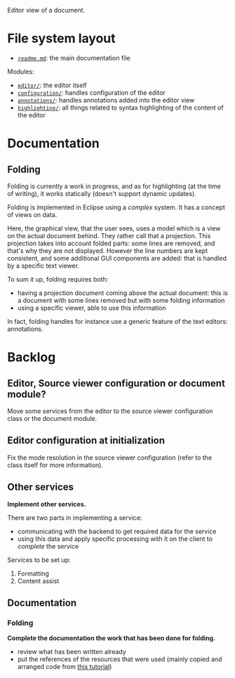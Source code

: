 Editor view of a document.





# File system layout

- [`readme.md`](./readme.md): the main documentation file

Modules: 

- [`editor/`](./editor/): the editor itself
- [`configuration/`](./configuration/): handles configuration of the editor
- [`annotations/`](./annotations/): handles annotations added into the editor view
- [`highlighting/`](./highlighting/): all things related to syntax highlighting of the content of the editor





# Documentation

## Folding

Folding is currently a work in progress, and as for highlighting (at the time of writing), it works statically (doesn't support dynamic updates).

Folding is implemented in Eclipse using a _complex_ system. It has a concept of views on data.

Here, the graphical view, that the user sees, uses a model which is a view on the actual document behind. They rather call that a projection. This projection takes into account folded parts: some lines are removed, and that's why they are not displayed. However the line numbers are kept consistent, and some additional GUI components are added: that is handled by a specific text viewer.

To sum it up, folding requires both:

- having a projection document coming above the actual document: this is a document with some lines removed but with some folding information
- using a specific viewer, able to use this information

In fact, folding handles for instance use a generic feature of the text editors: annotations.





# Backlog

## Editor, Source viewer configuration or document module?

Move some services from the editor to the source viewer configuration class or the document module.

## Editor configuration at initialization

Fix the mode resolution in the source viewer configuration (refer to the class itself for more information).

## Other services

__Implement other services.__

There are two parts in implementing a service:

- communicating with the backend to get required data for the service
- using this data and apply specific processing with it on the client to _complete_ the service

Services to be set up:

1. Formatting
1. Content assist

## Documentation

### Folding

__Complete the documentation the work that has been done for folding.__

- review what has been written already
- put the references of the resources that were used (mainly copied and arranged code from [this tutorial](http://www.eclipse.org/articles/Article-Folding-in-Eclipse-Text-Editors/folding.html))
